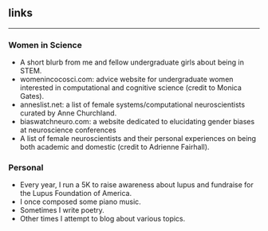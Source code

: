 ## links
***
### Women in Science

* A short blurb from me and fellow undergraduate girls about being in STEM.
* womenincocosci.com: advice website for undergraduate women interested in computational and cognitive science (credit to Monica Gates).
* anneslist.net: a list of female systems/computational neuroscientists curated by Anne Churchland.
* biaswatchneuro.com: a website dedicated to elucidating gender biases at neuroscience conferences
* A list of female neuroscientists and their personal experiences on being both academic and domestic (credit to Adrienne Fairhall).

### Personal
* Every year, I run a 5K to raise awareness about lupus and fundraise for the Lupus Foundation of America.
* I once composed some piano music.
* Sometimes I write poetry.
* Other times I attempt to blog about various topics.
